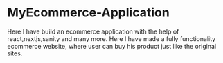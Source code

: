 # MyEcommerce-Application
Here I have build an ecommerce application with the help of react,nextjs,sanity and many more. Here I have made a fully functionality ecommerce website, where user can buy his product just like the original sites.
